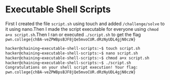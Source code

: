 # Executable Shell Scripts

First I created the file `script.sh` using touch and added `/challenge/solve` to it using nano.Then I made the script executable for everyone using `chmod a+x script.sh`.Then I ran or executed `./script.sh` to get the flag `pwn.college{chBA-veZPWBpsBJF8jQe5mvoCUR.dRzNyUDL4gjN0czW}`

```bash
hacker@chaining~executable-shell-scripts:~$ touch script.sh
hacker@chaining~executable-shell-scripts:~$ nano script.sh
hacker@chaining~executable-shell-scripts:~$ chmod a+x script.sh
hacker@chaining~executable-shell-scripts:~$ ./script.sh
Congratulations on your shell script execution! Your flag:
pwn.college{chBA-veZPWBpsBJF8jQe5mvoCUR.dRzNyUDL4gjN0czW}
```
